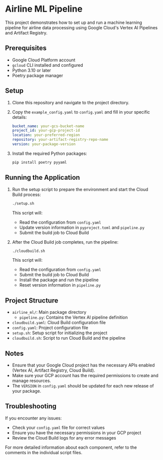 # Airline ML Pipeline

This project demonstrates how to set up and run a machine learning pipeline for airline data processing using Google Cloud's Vertex AI Pipelines and Artifact Registry.

## Prerequisites

- Google Cloud Platform account
- `gcloud` CLI installed and configured
- Python 3.10 or later
- Poetry package manager

## Setup

1. Clone this repository and navigate to the project directory.

2. Copy the `example_config.yaml` to `config.yaml` and fill in your specific details:

   ```yaml
   bucket_name: your-gcs-bucket-name
   project_id: your-gcp-project-id
   location: your-preferred-region
   repository: your-artifact-registry-repo-name
   version: your-package-version
   ```

3. Install the required Python packages:

   ```bash
   pip install poetry pyyaml
   ```

## Running the Application

1. Run the setup script to prepare the environment and start the Cloud Build process:

   ```bash
   ./setup.sh
   ```

   This script will:
   - Read the configuration from `config.yaml`
   - Update version information in `pyproject.toml` and `pipeline.py`
   - Submit the build job to Cloud Build

2. After the Cloud Build job completes, run the pipeline:

   ```bash
   ./cloudbuild.sh
   ```

   This script will:
   - Read the configuration from `config.yaml`
   - Submit the build job to Cloud Build
   - Install the package and run the pipeline
   - Reset version information in `pipeline.py`

## Project Structure

- `airline_ml/`: Main package directory
  - `pipeline.py`: Contains the Vertex AI pipeline definition
- `cloudbuild.yaml`: Cloud Build configuration file
- `config.yaml`: Project configuration file
- `setup.sh`: Setup script for initializing the project
- `cloudbuild.sh`: Script to run Cloud Build and the pipeline

## Notes

- Ensure that your Google Cloud project has the necessary APIs enabled (Vertex AI, Artifact Registry, Cloud Build).
- Make sure your GCP account has the required permissions to create and manage resources.
- The `VERSION` in `config.yaml` should be updated for each new release of your package.

## Troubleshooting

If you encounter any issues:
- Check your `config.yaml` file for correct values
- Ensure you have the necessary permissions in your GCP project
- Review the Cloud Build logs for any error messages

For more detailed information about each component, refer to the comments in the individual script files.